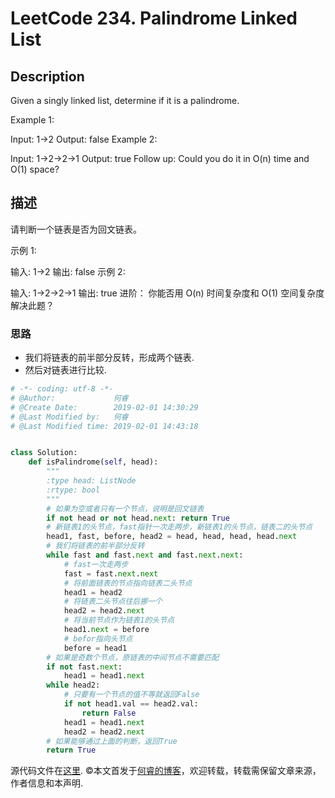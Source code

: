 # LeetCode 234. Palindrome Linked List

## Description

Given a singly linked list, determine if it is a palindrome.

Example 1:

Input: 1->2
Output: false
Example 2:

Input: 1->2->2->1
Output: true
Follow up:
Could you do it in O(n) time and O(1) space?

## 描述

请判断一个链表是否为回文链表。

示例 1:

输入: 1->2
输出: false
示例 2:

输入: 1->2->2->1
输出: true
进阶：
你能否用 O(n) 时间复杂度和 O(1) 空间复杂度解决此题？

### 思路

* 我们将链表的前半部分反转，形成两个链表.
* 然后对链表进行比较.

```python
# -*- coding: utf-8 -*-
# @Author:             何睿
# @Create Date:        2019-02-01 14:30:29
# @Last Modified by:   何睿
# @Last Modified time: 2019-02-01 14:43:18


class Solution:
    def isPalindrome(self, head):
        """
        :type head: ListNode
        :rtype: bool
        """
        # 如果为空或者只有一个节点，说明是回文链表
        if not head or not head.next: return True
        # 新链表1的头节点，fast指针一次走两步，新链表1的头节点，链表二的头节点
        head1, fast, before, head2 = head, head, head, head.next
        # 我们将链表的前半部分反转
        while fast and fast.next and fast.next.next:
            # fast一次走两步
            fast = fast.next.next
            # 将前面链表的节点指向链表二头节点
            head1 = head2
            # 将链表二头节点往后挪一个
            head2 = head2.next
            # 将当前节点作为链表1的头节点
            head1.next = before
            # befor指向头节点
            before = head1
        # 如果是奇数个节点，原链表的中间节点不需要匹配
        if not fast.next:
            head1 = head1.next
        while head2:
            # 只要有一个节点的值不等就返回False
            if not head1.val == head2.val:
                return False
            head1 = head1.next
            head2 = head2.next
        # 如果能够通过上面的判断，返回True
        return True
```
源代码文件在[这里](https://github.com/ruicore/Algorithm/blob/master/Leetcode/2019-02-01-234-Palindrome-Linked-List.py).
©本文首发于[何睿的博客](https://www.ruicore.cn/leetcode-234-palindrome-linked-list/)，欢迎转载，转载需保留文章来源，作者信息和本声明.
